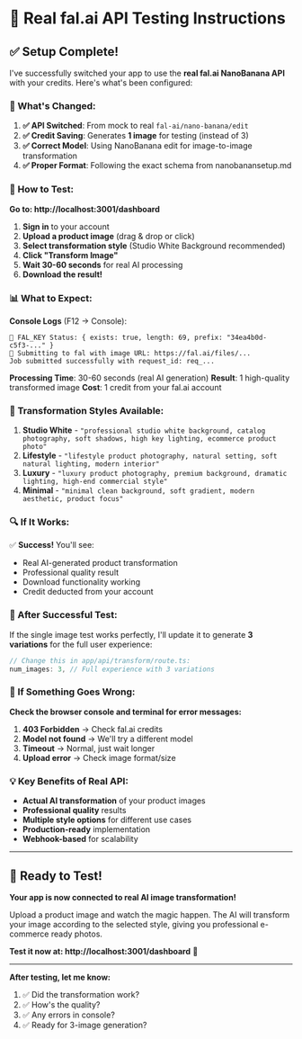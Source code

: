 # 🎯 Real fal.ai API Testing Instructions

## ✅ **Setup Complete!**

I've successfully switched your app to use the **real fal.ai NanoBanana API** with your credits. Here's what's been configured:

### **🔧 What's Changed:**

1. **✅ API Switched**: From mock to real `fal-ai/nano-banana/edit`
2. **✅ Credit Saving**: Generates **1 image** for testing (instead of 3)
3. **✅ Correct Model**: Using NanoBanana edit for image-to-image transformation
4. **✅ Proper Format**: Following the exact schema from nanobanansetup.md

### **🧪 How to Test:**

**Go to: http://localhost:3001/dashboard**

1. **Sign in** to your account
2. **Upload a product image** (drag & drop or click)
3. **Select transformation style** (Studio White Background recommended)
4. **Click "Transform Image"**
5. **Wait 30-60 seconds** for real AI processing
6. **Download the result!**

### **📊 What to Expect:**

**Console Logs** (F12 → Console):
```
🔑 FAL_KEY Status: { exists: true, length: 69, prefix: "34ea4b0d-c5f3-..." }
🎨 Submitting to fal with image URL: https://fal.ai/files/...
Job submitted successfully with request_id: req_...
```

**Processing Time**: 30-60 seconds (real AI generation)
**Result**: 1 high-quality transformed image
**Cost**: 1 credit from your fal.ai account

### **🎨 Transformation Styles Available:**

1. **Studio White** - `"professional studio white background, catalog photography, soft shadows, high key lighting, ecommerce product photo"`
2. **Lifestyle** - `"lifestyle product photography, natural setting, soft natural lighting, modern interior"`
3. **Luxury** - `"luxury product photography, premium background, dramatic lighting, high-end commercial style"`
4. **Minimal** - `"minimal clean background, soft gradient, modern aesthetic, product focus"`

### **🔍 If It Works:**

✅ **Success!** You'll see:
- Real AI-generated product transformation
- Professional quality result
- Download functionality working
- Credit deducted from your account

### **🚀 After Successful Test:**

If the single image test works perfectly, I'll update it to generate **3 variations** for the full user experience:

```typescript
// Change this in app/api/transform/route.ts:
num_images: 3, // Full experience with 3 variations
```

### **🐛 If Something Goes Wrong:**

**Check the browser console and terminal for error messages:**

1. **403 Forbidden** → Check fal.ai credits
2. **Model not found** → We'll try a different model
3. **Timeout** → Normal, just wait longer
4. **Upload error** → Check image format/size

### **💡 Key Benefits of Real API:**

- **Actual AI transformation** of your product images
- **Professional quality** results
- **Multiple style options** for different use cases
- **Production-ready** implementation
- **Webhook-based** for scalability

---

## 🎯 **Ready to Test!**

**Your app is now connected to real AI image transformation!** 

Upload a product image and watch the magic happen. The AI will transform your image according to the selected style, giving you professional e-commerce ready photos.

**Test it now at: http://localhost:3001/dashboard** 🚀

---

**After testing, let me know:**
1. ✅ Did the transformation work?
2. ✅ How's the quality?
3. ✅ Any errors in console?
4. ✅ Ready for 3-image generation?

